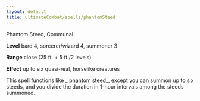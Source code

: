 ```yaml
---
layout: default
title: ultimateCombat/spells/phantomSteed
---
```

Phantom Steed, Communal

**Level** bard 4, sorcerer/wizard 4, summoner 3

**Range** close (25 ft. + 5 ft./2 levels)

**Effect** up to six quasi-real, horselike creatures

This spell functions like _ [phantom steed](spells/phantomSteed#_phantom-steed)_, except you can summon up to six steeds, and you divide the duration in 1-hour intervals among the steeds summoned.

